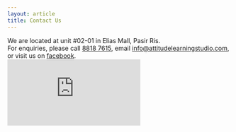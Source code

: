 ```yaml
---
layout: article
title: Contact Us
---
```


<div class="row align-items-center">
  <div class="col-lg-11 col-h-centered col-v-centered normal-text">
    We are located at unit #02-01 in Elias Mall, Pasir Ris.
  </div>
</div>

<div class="row">
  <div class="col-lg-11 col-h-centered normal-text">
    For enquiries, please call <a href="tel: +6588187615">8818 7615</a>,
    email <a href="mailto: info@attitudelearningstudio.com">info@attitudelearningstudio.com</a>, or
    visit us on <a href="https://www.facebook.com/AttitudeLearningStudio/" target="_blank">facebook</a>.
  </div>
</div>

<div class="row align-items-center">
  <div class="col col-h-centered col-v-centered normal-text">
    <div class="google-maps">
      <iframe src="https://www.google.com/maps/embed?pb=!1m18!1m12!1m3!1d3988.664653992929!2d103.94003641475415!3d1.3778807989950785!2m3!1f0!2f0!3f0!3m2!1i1024!2i768!4f13.1!3m3!1m2!1s0x31da3dbea22df891%3A0xbd7b3d77071b0dff!2s623+Elias+Rd%2C+Singapore+510623!5e0!3m2!1sen!2sjp!4v1557571936592!5m2!1sen!2sjp"
              frameborder="0" allowfullscreen>
      </iframe>
    </div>
  </div>
</div>